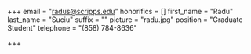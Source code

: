 +++
email = "radus@scripps.edu"
honorifics = []
first_name = "Radu"
last_name = "Suciu"
suffix = ""
picture = "radu.jpg"
position = "Graduate Student"
telephone = "(858) 784-8636"

+++

